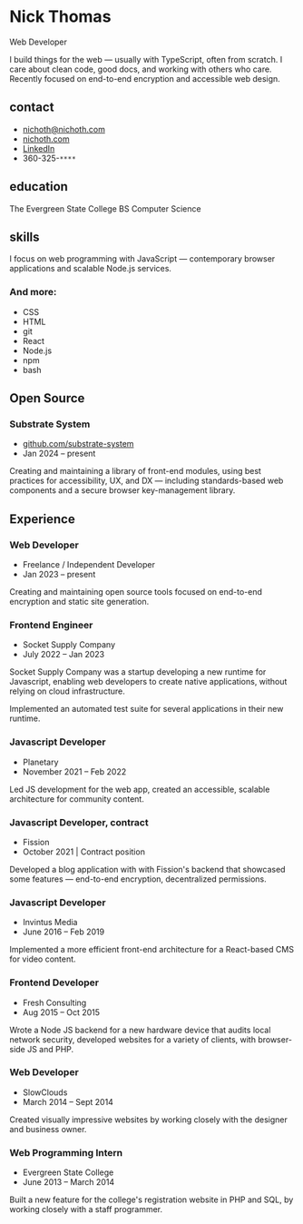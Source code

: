 # Nick Thomas
Web Developer

<p class="intro">
    I build things for the web &mdash; usually with TypeScript, often
    from scratch. I care about clean code, good docs, and working with
    others who care. Recently focused on end-to-end encryption
    and accessible web design.
</p>

<div class="col-left">

## contact
* nichoth@nichoth.com
* [nichoth.com](https://nichoth.com/)
* [LinkedIn](https://www.linkedin.com/in/nichoth/)
* 360-325-`****`

## education
The Evergreen State College
BS Computer Science

## skills
I focus on web programming with JavaScript &mdash; contemporary browser
applications and scalable Node.js services.

### And more:
* CSS
* HTML
* git
* React
* Node.js
* npm
* bash
</div>

<div class="col-right">

## Open Source

### Substrate System

* [github.com/substrate-system](https://github.com/substrate-system)
* Jan 2024 &ndash; present

Creating and maintaining a library of front-end modules, using best
practices for accessibility, UX, and DX &mdash; including standards-based
web components and a secure browser key-management library.

## Experience

### Web Developer
* Freelance / Independent Developer
* Jan 2023 &ndash; present

Creating and maintaining open source tools focused
on end-to-end encryption and static site generation.

### Frontend Engineer
* Socket Supply Company
* July 2022 &ndash; Jan 2023

Socket Supply Company was a startup developing a new runtime for Javascript,
enabling web developers to create native applications, without
relying on cloud infrastructure.

Implemented an automated test suite for several applications
in their new runtime.

### Javascript Developer
* Planetary
* November 2021 &ndash; Feb 2022

Led JS development for the web app, created an accessible, scalable
architecture for community content.

### Javascript Developer, contract
* Fission
* October 2021 | Contract position

Developed a blog application with with Fission's backend that showcased some
features &mdash; end-to-end encryption, decentralized permissions.

### Javascript Developer
* Invintus Media
* June 2016 &ndash; Feb 2019

Implemented a more efficient front-end architecture for a React-based
CMS for video content.

### Frontend Developer
* Fresh Consulting
* Aug 2015 &ndash; Oct 2015

Wrote a Node JS backend for a new hardware device that audits local network
security, developed websites for a variety of clients, with
browser-side JS and PHP.

### Web Developer
* SlowClouds
* March 2014 &ndash; Sept 2014

Created visually impressive websites by working closely with the
designer and business owner.

### Web Programming Intern
* Evergreen State College
* June 2013 &ndash; March 2014

Built a new feature for the college's registration website in PHP and SQL,
by working closely with a staff programmer.
</div>
